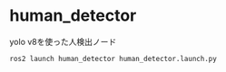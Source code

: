 # human_detector
yolo v8を使った人検出ノード

```bash
ros2 launch human_detector human_detector.launch.py
```
